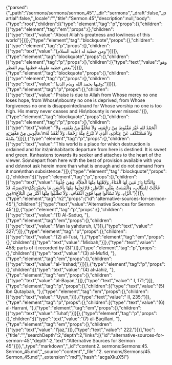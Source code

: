 {"parsed":{"_path":"/sermons/sermons/sermon_45","_dir":"sermons","_draft":false,"_partial":false,"_locale":"","title":"Sermon 45","description":null,"body":{"type":"root","children":[{"type":"element","tag":"p","props":{},"children":[{"type":"element","tag":"em","props":{},"children":[{"type":"text","value":"About Allah's greatness and lowliness of this world"}]}]},{"type":"element","tag":"blockquote","props":{},"children":[{"type":"element","tag":"p","props":{},"children":[{"type":"text","value":"ومن خطبة له (عليه السلام)"}]}]},{"type":"element","tag":"blockquote","props":{},"children":[{"type":"element","tag":"p","props":{},"children":[{"type":"text","value":"وهو بعض خطبة طويلة خطبها يوم الفطر"}]}]},{"type":"element","tag":"blockquote","props":{},"children":[{"type":"element","tag":"p","props":{},"children":[{"type":"text","value":"وفيها يحمد الله ويذم الدنيا:"}]}]},{"type":"element","tag":"p","props":{},"children":[{"type":"text","value":"Praise is due to Allah from Whose mercy no one loses hope, from Whose\nbounty no one is deprived, from Whose forgiveness no one is disappointed\nand for Whose worship no one is too high. His mercy never ceases and His\nbounty is never missed."}]},{"type":"element","tag":"blockquote","props":{},"children":[{"type":"element","tag":"p","props":{},"children":[{"type":"text","value":"ألْحَمْدُ للهِ غَيْرَ مَقْنُوط مِنْ رَحْمَتِهِ، وَلاَ مَخْلُوٍّ مِنْ نِعْمَتِهِ، وَلاَ مَأْيُوس مِنْ مَغْفِرَتِهِ،\nوَلاَ مُسْتَنْكَف عَنْ عِبَادَتِهِ، الَّذِي لاَ تَبْرَحُ مِنْهُ رَحْمَةٌ، وَلاَ تُفْقَدُ لَهُ نِعْمَةٌ."}]}]},{"type":"element","tag":"p","props":{},"children":[{"type":"text","value":"This world is a place for which destruction is ordained and for its\ninhabitants departure from here is destined. It is sweet and green. It\nhastens towards its seeker and attaches to the heart of the viewer. So\ndepart from here with the best of provision available with you and do\nnot ask herein more than what is enough and do not demand from it more\nthan subsistence."}]},{"type":"element","tag":"blockquote","props":{},"children":[{"type":"element","tag":"p","props":{},"children":[{"type":"text","value":"وَالدُّنْيَا دَارٌ مُنِيَ لَهَا الْفَنَاءُ، وَلاِهْلِهَا مِنْهَا الْجَلاَءُ، وَهِيَ حُلْوَةٌ خَضِرَةٌ، قَدْ\nعُجِّلَتْ لِلطَّالِبِ، وَالْتَبَسَتْ بِقَلْبِ النَّاظِرِ; فَارْتَحِلُوا مِنْهَا بِأَحْسَنِ مَا بِحَضْرَتِكُمْ مِنَ\nالزَّادِ، وَلاَ تَسْأَلُوا فِيها فَوْقَ الْكَفَافِ، وَلاَ تَطْلُبُوا مِنْهَا أكْثَرَ مِنَ الْبَلاَغِ."}]}]},{"type":"element","tag":"h2","props":{"id":"alternative-sources-for-sermon-45"},"children":[{"type":"text","value":"Alternative Sources for Sermon 45"}]},{"type":"element","tag":"p","props":{},"children":[{"type":"text","value":"(1) Al-Saduq, "},{"type":"element","tag":"em","props":{},"children":[{"type":"text","value":"Man la yahduruh, I,"}]},{"type":"text","value":" 327;"}]},{"type":"element","tag":"p","props":{},"children":[{"type":"text","value":"(2) al-Tusi, "},{"type":"element","tag":"em","props":{},"children":[{"type":"text","value":"Misbah,"}]},{"type":"text","value":" 458; parts of it recorded by (3)"}]},{"type":"element","tag":"p","props":{},"children":[{"type":"text","value":"(3) al-Mufid, "},{"type":"element","tag":"em","props":{},"children":[{"type":"text","value":"al-'Irshad;"}]}]},{"type":"element","tag":"p","props":{},"children":[{"type":"text","value":"(4) al-Jahiz, "},{"type":"element","tag":"em","props":{},"children":[{"type":"text","value":"al-Bayan,"}]},{"type":"text","value":" I, 171;"}]},{"type":"element","tag":"p","props":{},"children":[{"type":"text","value":"(5) Ibn Qutaybah, "},{"type":"element","tag":"em","props":{},"children":[{"type":"text","value":"'Uyun,"}]},{"type":"text","value":" II, 235;"}]},{"type":"element","tag":"p","props":{},"children":[{"type":"text","value":"(6) al-Harrani, "},{"type":"element","tag":"em","props":{},"children":[{"type":"text","value":"Tuhaf;"}]}]},{"type":"element","tag":"p","props":{},"children":[{"type":"text","value":"(7) al-Baqillani, "},{"type":"element","tag":"em","props":{},"children":[{"type":"text","value":"I'jaz,"}]},{"type":"text","value":" 222."}]}],"toc":{"title":"","searchDepth":2,"depth":2,"links":[{"id":"alternative-sources-for-sermon-45","depth":2,"text":"Alternative Sources for Sermon 45"}]}},"_type":"markdown","_id":"content:2. sermons:Sermons:45. Sermon_45.md","_source":"content","_file":"2. sermons/Sermons/45. Sermon_45.md","_extension":"md"},"hash":"acgaXkuX5l"}